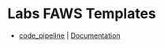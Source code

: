 Labs FAWS Templates
=============================

 * [code_pipeline](code_pipeline.template) | [Documentation](code_pipeline.md)
